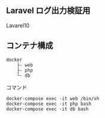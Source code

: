 ## Laravel ログ出力検証用
Lavarel10


## コンテナ構成
```
docker
    ├- web
    ├- php
    └- db
```

コマンド
```
docker-compose exec -it web /bin/sh
docker-compose exec -it php bash
docker-compose exec -it db bash
```

